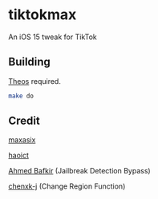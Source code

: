 # tiktokmax
An iOS 15 tweak for TikTok

## Building

[Theos](https://github.com/theos/theos) required.

```bash
make do
```

## Credit

[maxasix](https://github.com/maxasix)

[haoict](https://github.com/haoict)

[Ahmed Bafkir](https://twitter.com/Peaceful_0) (Jailbreak Detection Bypass)

[chenxk-j](https://github.com/chenxk-j/) (Change Region Function)
